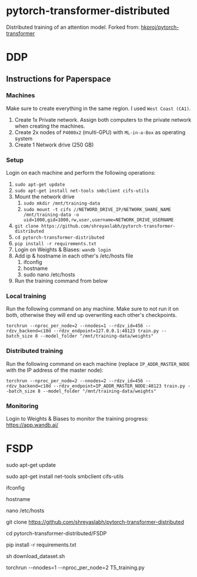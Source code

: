 # pytorch-transformer-distributed

Distributed training of an attention model. Forked from: [hkproj/pytorch-transformer](https://github.com/hkproj/pytorch-transformer)

# DDP
## Instructions for Paperspace

### Machines

Make sure to create everything in the same region. I used `West Coast (CA1)`.

1. Create 1x Private network. Assign both computers to the private network when creating the machines.
2. Create 2x nodes of `P4000x2` (multi-GPU) with `ML-in-a-Box` as operating system
3. Create 1 Network drive (250 GB)

### Setup

Login on each machine and perform the following operations:

1. `sudo apt-get update`
2. `sudo apt-get install net-tools smbclient cifs-utils`
3. Mount the network drive
   1. `sudo mkdir /mnt/training-data`
   2. `sudo mount -t cifs //NETWORD_DRIVE_IP/NETWORK_SHARE_NAME /mnt/training-data -o uid=1000,gid=1000,rw,user,username=NETWORK_DRIVE_USERNAME`
4. `git clone https://github.com/shreyaslabh/pytorch-transformer-distributed`
5. `cd pytorch-transformer-distributed`
6. `pip install -r requirements.txt`
7. Login on Weights & Biases: `wandb login`   
8. Add ip & hostname in each other's /etc/hosts file
    1. ifconfig
    2. hostname
    3. sudo nano /etc/hosts
9. Run the training command from below

### Local training

Run the following command on any machine. Make sure to not run it on both, otherwise they will end up overwriting each other's checkpoints.

`torchrun --nproc_per_node=2 --nnodes=1 --rdzv_id=456 --rdzv_backend=c10d --rdzv_endpoint=127.0.0.1:48123 train.py --batch_size 8 --model_folder "/mnt/training-data/weights"`

### Distributed training

Run the following command on each machine (replace `IP_ADDR_MASTER_NODE` with the IP address of the master node):

`torchrun --nproc_per_node=2 --nnodes=2 --rdzv_id=456 --rdzv_backend=c10d --rdzv_endpoint=IP_ADDR_MASTER_NODE:48123 train.py --batch_size 8 --model_folder "/mnt/training-data/weights"`

### Monitoring

Login to Weights & Biases to monitor the training progress: https://app.wandb.ai/


# FSDP

sudo apt-get update

sudo apt-get install net-tools smbclient cifs-utils

ifconfig

hostname

nano /etc/hosts

git clone https://github.com/shreyaslabh/pytorch-transformer-distributed

cd pytorch-transformer-distributed/FSDP

pip install -r requirements.txt

sh download_dataset.sh

torchrun --nnodes=1 --nproc_per_node=2  T5_training.py
